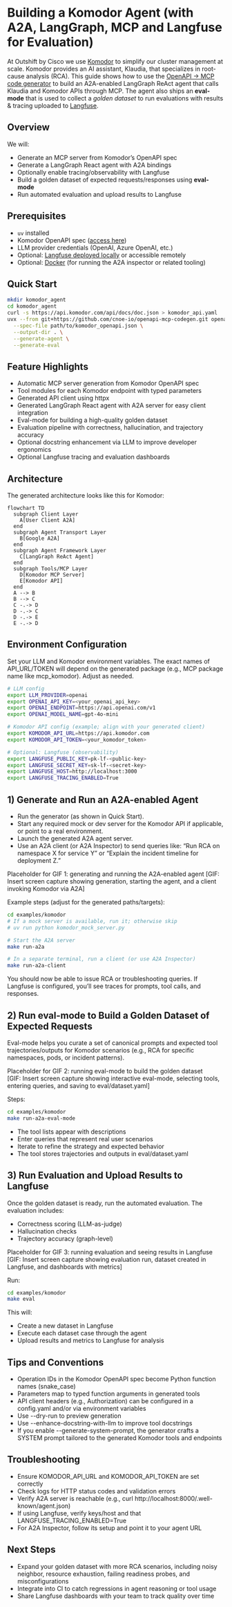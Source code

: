# Building a Komodor Agent (with A2A, LangGraph, MCP and Langfuse for Evaluation)

At Outshift by Cisco we use [Komodor](https://komodor.com/) to simplify our cluster management at scale. Komodor provides an AI assistant, Klaudia, that specializes in root-cause analysis (RCA). This guide shows how to use the [OpenAPI → MCP code generator](https://github.com/cnoe-io/openapi-mcp-codegen) to build an A2A-enabled LangGraph ReAct agent that calls Klaudia and Komodor APIs through MCP. The agent also ships an **eval-mode** that is used to collect a *golden dataset* to run evaluations with results & tracing uploaded to [Langfuse](https://langfuse.com/).

## Overview

We will:
- Generate an MCP server from Komodor’s OpenAPI spec
- Generate a LangGraph React agent with A2A bindings
- Optionally enable tracing/observability with Langfuse
- Build a golden dataset of expected requests/responses using **eval-mode**
- Run automated evaluation and upload results to Langfuse

## Prerequisites

- `uv` installed
- Komodor OpenAPI spec ([access here](https://api.komodor.com/api/docs/doc.json))
- LLM provider credentials (OpenAI, Azure OpenAI, etc.)
- Optional: [Langfuse deployed locally](https://langfuse.com/self-hosting/docker-compose) or accessible remotely
- Optional: [Docker](https://www.docker.com/get-started/) (for running the A2A inspector or related tooling)

## Quick Start

```bash
mkdir komodor_agent
cd komodor_agent
curl -s https://api.komodor.com/api/docs/doc.json > komodor_api.yaml
uvx --from git+https://github.com/cnoe-io/openapi-mcp-codegen.git openapi_mcp_codegen \
  --spec-file path/to/komodor_openapi.json \
  --output-dir . \
  --generate-agent \
  --generate-eval
```

## Feature Highlights

- Automatic MCP server generation from Komodor OpenAPI spec
- Tool modules for each Komodor endpoint with typed parameters
- Generated API client using httpx
- Generated LangGraph React agent with A2A server for easy client integration
- Eval-mode for building a high-quality golden dataset
- Evaluation pipeline with correctness, hallucination, and trajectory accuracy
- Optional docstring enhancement via LLM to improve developer ergonomics
- Optional Langfuse tracing and evaluation dashboards

## Architecture

The generated architecture looks like this for Komodor:

```mermaid
flowchart TD
  subgraph Client Layer
    A[User Client A2A]
  end
  subgraph Agent Transport Layer
    B[Google A2A]
  end
  subgraph Agent Framework Layer
    C[LangGraph ReAct Agent]
  end
  subgraph Tools/MCP Layer
    D[Komodor MCP Server]
    E[Komodor API]
  end
  A --> B
  B --> C
  C -.-> D
  D -.-> C
  D -.-> E
  E -.-> D
```

## Environment Configuration

Set your LLM and Komodor environment variables. The exact names of API_URL/TOKEN will depend on the generated package (e.g., MCP package name like mcp_komodor). Adjust as needed.

```bash
# LLM config
export LLM_PROVIDER=openai
export OPENAI_API_KEY=<your_openai_api_key>
export OPENAI_ENDPOINT=https://api.openai.com/v1
export OPENAI_MODEL_NAME=gpt-4o-mini

# Komodor API config (example; align with your generated client)
export KOMODOR_API_URL=https://api.komodor.com
export KOMODOR_API_TOKEN=<your_komodor_token>

# Optional: Langfuse (observability)
export LANGFUSE_PUBLIC_KEY=pk-lf-<public-key>
export LANGFUSE_SECRET_KEY=sk-lf-<secret-key>
export LANGFUSE_HOST=http://localhost:3000
export LANGFUSE_TRACING_ENABLED=True
```

## 1) Generate and Run an A2A-enabled Agent

- Run the generator (as shown in Quick Start).
- Start any required mock or dev server for the Komodor API if applicable, or point to a real environment.
- Launch the generated A2A agent server.
- Use an A2A client (or A2A Inspector) to send queries like: “Run RCA on namespace X for service Y” or “Explain the incident timeline for deployment Z.”

Placeholder for GIF 1: generating and running the A2A-enabled agent
[GIF: Insert screen capture showing generation, starting the agent, and a client invoking Komodor via A2A]

Example steps (adjust for the generated paths/targets):

```bash
cd examples/komodor
# If a mock server is available, run it; otherwise skip
# uv run python komodor_mock_server.py

# Start the A2A server
make run-a2a

# In a separate terminal, run a client (or use A2A Inspector)
make run-a2a-client
```

You should now be able to issue RCA or troubleshooting queries. If Langfuse is configured, you’ll see traces for prompts, tool calls, and responses.

## 2) Run eval-mode to Build a Golden Dataset of Expected Requests

Eval-mode helps you curate a set of canonical prompts and expected tool trajectories/outputs for Komodor scenarios (e.g., RCA for specific namespaces, pods, or incident patterns).

Placeholder for GIF 2: running eval-mode to build the golden dataset  
[GIF: Insert screen capture showing interactive eval-mode, selecting tools, entering queries, and saving to eval/dataset.yaml]

Steps:

```bash
cd examples/komodor
make run-a2a-eval-mode
```

- The tool lists appear with descriptions  
- Enter queries that represent real user scenarios  
- Iterate to refine the strategy and expected behavior  
- The tool stores trajectories and outputs in eval/dataset.yaml  

## 3) Run Evaluation and Upload Results to Langfuse

Once the golden dataset is ready, run the automated evaluation. The evaluation includes:
- Correctness scoring (LLM-as-judge)
- Hallucination checks
- Trajectory accuracy (graph-level)

Placeholder for GIF 3: running evaluation and seeing results in Langfuse  
[GIF: Insert screen capture showing evaluation run, dataset created in Langfuse, and dashboards with metrics]

Run:

```bash
cd examples/komodor
make eval
```

This will:
- Create a new dataset in Langfuse  
- Execute each dataset case through the agent  
- Upload results and metrics to Langfuse for analysis  

## Tips and Conventions

- Operation IDs in the Komodor OpenAPI spec become Python function names (snake_case)
- Parameters map to typed function arguments in generated tools
- API client headers (e.g., Authorization) can be configured in a config.yaml and/or via environment variables
- Use --dry-run to preview generation
- Use --enhance-docstring-with-llm to improve tool docstrings
- If you enable --generate-system-prompt, the generator crafts a SYSTEM prompt tailored to the generated Komodor tools and endpoints

## Troubleshooting

- Ensure KOMODOR_API_URL and KOMODOR_API_TOKEN are set correctly
- Check logs for HTTP status codes and validation errors
- Verify A2A server is reachable (e.g., curl http://localhost:8000/.well-known/agent.json)
- If using Langfuse, verify keys/host and that LANGFUSE_TRACING_ENABLED=True
- For A2A Inspector, follow its setup and point it to your agent URL

## Next Steps

- Expand your golden dataset with more RCA scenarios, including noisy neighbor, resource exhaustion, failing readiness probes, and misconfigurations
- Integrate into CI to catch regressions in agent reasoning or tool usage
- Share Langfuse dashboards with your team to track quality over time
